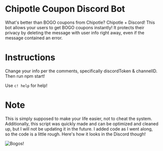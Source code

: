 # Chipotle Coupon Discord Bot

What's better than BOGO coupons from Chipotle? Chipotle + Discord! This bot allows your users to get BOGO coupons instantly! It protects their privacy by deleting the message with user info right away, even if the message contained an error.

# Instructions

Change your info per the comments, specifically discordToken & channelID. Then run npm start!

Use `c! help` for help!

# Note

This is simply supposed to make your life easier, not to cheat the system. Additionally, this script was quickly made and can be optimized and cleaned up, but I will not be updating it in the future. I added code as I went along, so the code is a little rough. Here's how it looks in the Discord though!

![Bogos!](https://user-images.githubusercontent.com/5174173/28386266-ac43ce42-6c90-11e7-9e3a-5dd6474428f1.png)

